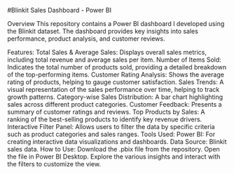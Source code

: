 #Blinkit Sales Dashboard - Power BI

Overview
This repository contains a Power BI dashboard I developed using the Blinkit dataset. The dashboard provides key insights into sales performance, product analysis, and customer reviews.

Features:
Total Sales & Average Sales: Displays overall sales metrics, including total revenue and average sales per item.
Number of Items Sold: Indicates the total number of products sold, providing a detailed breakdown of the top-performing items.
Customer Rating Analysis: Shows the average rating of products, helping to gauge customer satisfaction.
Sales Trends: A visual representation of the sales performance over time, helping to track growth patterns.
Category-wise Sales Distribution: A bar chart highlighting sales across different product categories.
Customer Feedback: Presents a summary of customer ratings and reviews.
Top Products by Sales: A ranking of the best-selling products to identify key revenue drivers.
Interactive Filter Panel: Allows users to filter the data by specific criteria such as product categories and sales ranges.
Tools Used:
Power BI: For creating interactive data visualizations and dashboards.
Data Source: Blinkit sales data.
How to Use:
Download the .pbix file from the repository.
Open the file in Power BI Desktop.
Explore the various insights and interact with the filters to customize the view.
